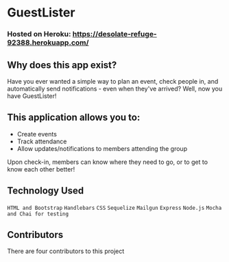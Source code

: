 # GuestLister

### Hosted on Heroku: https://desolate-refuge-92388.herokuapp.com/

## Why does this app exist?
Have you ever wanted a simple way to plan an event, check people in, and automatically send notifications - even when they've arrived? Well, now you have GuestLister!

## This application allows you to:
* Create events
* Track attendance
* Allow updates/notifications to members attending the group

Upon check-in, members can know where they need to go, or to get to know each other better!

## Technology Used
```HTML and Bootstrap```
```Handlebars```
```CSS```
```Sequelize```
```Mailgun```
```Express```
```Node.js```
```Mocha and Chai for testing```

## Contributors
There are four contributors to this project